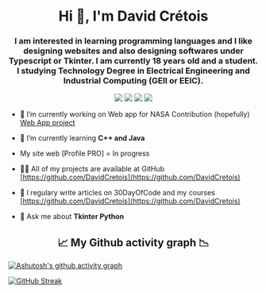<h1 align="center">Hi 👋, I'm David Crétois</h1>
<h3 align="center">I am interested in learning programming languages and I like designing websites and also designing softwares under Typescript or Tkinter. I am currently 18 years old and a student. I studying Technology Degree in Electrical Engineering and Industrial Computing (GEII or EEIC).</h3>

<p align="center"> <img src="https://img.shields.io/twitter/follow/DavidCretois?color=blue&label=Suivez%2FFollow%20David%20CRETOIS%20%21&logo=twitter&logoColor=white&style=for-the-badge"> <img src="https://img.shields.io/github/followers/DavidCRetois?color=blue&logo=github&logoColor=white&style=for-the-badge">
<img src="https://img.shields.io/github/stars/DavidCretois?color=blue&logo=github&logoColor=white&style=for-the-badge">
  <img src="https://img.shields.io/reddit/subreddit-subscribers/spacex?color=blue&label=Follow%20my%20passion%20%21%20SPACEX&logo=reddit&logoColor=white&style=for-the-badge"></p>

- 🔭 I’m currently working on Web app for NASA Contribution (hopefully) [Web App project](https://github.com/DavidCretois/Mars-M-t-o-API-NASA)

- 🌱 I’m currently learning **C++ and Java**

- My site web [Profile PRO] = In progress 

- 👨‍💻 All of my projects are available at GitHub [https://github.com/DavidCretois](https://github.com/DavidCretois)

- 📝 I regulary write articles on 30DayOfCode and my courses [https://github.com/DavidCretois](https://github.com/DavidCretois)

- 💬 Ask me about **Tkinter Python**


<h2 align="center">📈 My Github activity graph 📉</h2>

[![Ashutosh's github activity graph](https://activity-graph.herokuapp.com/graph?username=DavidCretois&theme=nord)](https://github.com/ashutosh00710/github-readme-activity-graph)

[![GitHub Streak](http://github-readme-streak-stats.herokuapp.com?user=DavidCretois&theme=prussian)](https://git.io/streak-stats)

